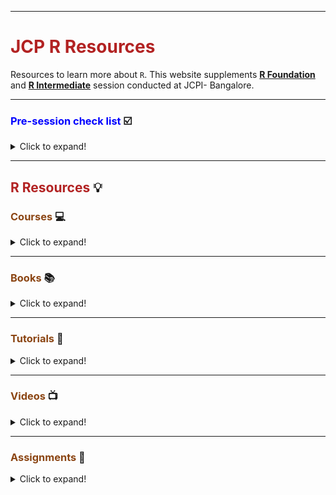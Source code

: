 ------------

# <span style="color: firebrick;"> JCP R Resources </span>

Resources to learn more about `R`. This website supplements <ins>**R Foundation**</ins> and <ins>**R Intermediate**</ins> session conducted at JCPI- Bangalore. 

****

###  <span style="color: blue;"> Pre-session check list </span> :ballot_box_with_check:

<details>
  <summary>Click to expand!</summary>

We would require `R` and `R Studio` for the session. Remember that `R Studio` doesn't work without `R`. You would need to download both of these softwares. 

**Download and Install:**
1.  **[R download](https://cran.r-project.org/bin/windows/base/)** 
2.  **[R Studio Download](https://rstudio.com/products/rstudio/download/#download)** 
3.  **Run the below R codes to install and load libraries in your R studio**

```r
# you would need to install only once
install.packages("tidyverse")
install.packages("readxl")

# post installation run these commands
library(tidyverse)
library(readxl)
```

**Read and Watch:** 

4. **[Read R Foundations Syllabus](https://github.com/vkoul/jcpR/blob/master/Resources/R_Foundations_Syllabus.pdf)**
5. **[Watch: What is R?](https://www.youtube.com/watch?v=XcBLEVknqvY)**: A very good introductory video on R


### <span style="color: #8B4513"> Reference Books (R Foundation) :orange_book: </span> 

* [ ] **[Hands-On Programming with R](https://rstudio-education.github.io/hopr/)**
    * [ ] **[Ch-2: The very basics](https://rstudio-education.github.io/hopr/basics.html)**
    * [ ] **[Ch-3: Packages and Help Pages](https://rstudio-education.github.io/hopr/packages.html)** 
    * [ ] **[Ch-5: R Objects](https://rstudio-education.github.io/hopr/r-objects.html)** 
    * [ ] **[Ch-6: R Notation](https://rstudio-education.github.io/hopr/r-notation.html)**

* [ ] **[R for Data Science](https://r4ds.had.co.nz/)**
    * [ ] **[Ch-11: Data Import](https://r4ds.had.co.nz/data-import.html)**
    * [ ] **[Ch-5: Data Transformation](https://r4ds.had.co.nz/transform.html)**
    * [ ] **[Ch-18: Pipes](https://r4ds.had.co.nz/pipes.html)**

</details>

****


## <span style="color: firebrick;"> R Resources </span> :bulb:

### <span style="color: #8B4513"> Courses </span> :computer:

<details>
  <summary>Click to expand!</summary>

1. **[Introduction to R by Datacamp](https://www.datacamp.com/courses/free-introduction-to-r)**: Good intro course. Although its paid now.

2. **[Data Science: R Basics](https://www.edx.org/course/r-basics-2)**: This is by Harvard and is a part of the 9 courses in **[Data Science Certificate](https://www.edx.org/professional-certificate/harvardx-data-science)**. If you are interested in learning ML and Stats these are great courses. 

3. **[Dataquest R Courses](https://www.dataquest.io/path/data-analyst-r/)**: Dataquest is similar to [Datacamp](www.datacamp.com), you can learn R coding in an interactive manner. Check out their free courses
    - **[Introduction to Programming in R](https://www.dataquest.io/course/intro-to-r/)**
    - **[Intermediate R Programming](https://www.dataquest.io/course/intermediate-r-programming/)**
    - **[Data Visualization in R](https://www.dataquest.io/course/r-data-viz/)**

4. **[Swirl: Learn R interactively within R Studio](https://swirlstats.com/students.html)**: The swirl R package makes it fun and easy to learn R programming and data science. If you are new to R, have no fear.

5. **[R Bootcamp](https://www.datacamp.com/courses/rbootcamp)**: This is a short course covering the basics of [`ggplot`](https://ggplot2.tidyverse.org/), [`dplyr`](https://dplyr.tidyverse.org/), [`tidyr`](https://tidyr.tidyverse.org/) and `broom`.

6. **[Effective Data Storytelling using the tidyverse](https://www.datacamp.com/courses/3085)**: This course is designed to supplement and build on the content covered at http://moderndive.com and the slides at http://bit.ly/soc301-slides. It assumes that you have completed the Introduction to R course on DataCamp.


</details>

****
### <span style="color: #8B4513"> Books </span> :books:

<details>
  <summary>Click to expand!</summary>
    
1. **[R For Data Science](https://r4ds.had.co.nz/)**: This book is a great introduction to `R` and covers the components of the [`Data Science pipeline`](https://r4ds.had.co.nz/introduction.html) which we discussed in the session. 

2. **[Hands-On Programming with R](https://rstudio-education.github.io/hopr/)**: This covers the programmatic aspects of the `R` language and would help you to be really clear with the basics. 

3. **[Cookbook for R](http://www.cookbook-r.com)** The goal of the cookbook is to provide solutions to common tasks and problems in analyzing data. Most of the code in these pages can be copied and pasted into the R command window if you want to see them in action.

</details>

****
### <span style="color: #8B4513"> Tutorials </span>:ledger:
<details>
  <summary>Click to expand!</summary>

1. **[R Primers](https://rstudio.cloud/learn/primers)** : Learn data science basics with the interactive tutorials designed by RStudio.

1. **[R Programming](https://swcarpentry.github.io/r-novice-inflammation/)**

2. **[R for Reproducible Scientific Analysis](http://swcarpentry.github.io/r-novice-gapminder/)** : An introduction to R for non-programmers using gapminder data

3. **[Data Analysis and Visualization in R](https://datacarpentry.org/R-ecology-lesson/index.html)**

4. **[Data Wrangling with R](https://cengel.github.io/R-data-wrangling/)**

5. **[R Studio Cheatsheets](https://rstudio.com/resources/cheatsheets/)** 

</details>

***
    
### <span style="color: #8B4513"> Videos </span>:tv:

<details>
  <summary>Click to expand!</summary>
    
1. **[What is R?](https://www.youtube.com/watch?v=XcBLEVknqvY)** : A very good introductory video on R. 

2. **[Why Use R? - R Tidyverse Reporting and Analytics for Excel Users](https://www.youtube.com/watch?v=jn_3N_o2d6Q)**

3. **[Data Analysis Screencasts](https://www.youtube.com/watch?v=nx5yhXAQLxw&list=PLnH3UnphKJdvbQsOFoFcTrbn18I_NBvW3)** : [David Robinson](http://varianceexplained.org/) is a Data Scientest at Datacamp and does a weekly #TidyTuesday Screencast. You can do it along with him, very good exercise in Data Analysis using R. 

</details>

****
### <span style="color: #8B4513"> Assignments </span> :pencil:

<details>
  <summary>Click to expand!</summary>

1. **The Analytics Edge** course either on [OCW](https://ocw.mit.edu/courses/sloan-school-of-management/15-071-the-analytics-edge-spring-2017/index.htm) or [edx](https://edx.org/course/the-analytics-edge). Please check the assignments tab. They have provided the data for each assignment. You can readily check your answers on their website. 

  * Some of these assignments would expect you to know more than what was covered in class, so make extensive use of Google. This is a proper Masters level course taught at MIT in their Business Analytics program, so expect it to be challenging but you will definitely learn a lot if you are able to finish the assignments. 

2. **[In-house test](http://rpubs.com/cbatra/500620)**: This is a pre-requiste to attend the R-Intermediate class. Mail me for the datasets to be used. 

3. **[Revision Quiz](http://rpubs.com/koulvi/revisionquiz)**: Based on Part 1 of R Foundations 

</details>

